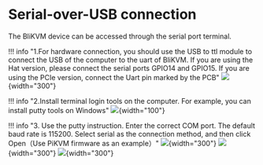 # Serial-over-USB connection

The BliKVM device can be accessed through the serial port terminal.

!!! info "1.For hardware connection, you should use the USB to ttl module to connect the USB of the computer to the uart of BliKVM. If you are using the Hat version, please connect the serial ports GPIO14 and GPIO15. If you are using the PCIe version, connect the Uart pin marked by the PCB"
    ![](assets/images/serial/rasp4b.png){width="300"}

!!! info "2.Install terminal login tools on the computer. For example, you can install putty tools on Windows"
    ![](assets/images/serial/putty.png){width="100"}

!!! info "3. Use the putty instruction. Enter the correct COM port. The default baud rate is 115200. Select serial as the connection method, and then click Open（Use PiKVM firmware as an example）"
    ![](assets/images/serial/putty_conf.png){width="300"}
    ![](assets/images/serial/putty_ter01.png){width="300"}
    ![](assets/images/serial/putty_ter02.png){width="300"}
